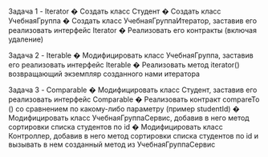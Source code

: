 Задача 1 - Iterator � Создать класс Студент � Создать класс УчебнаяГруппа � Создать класс УчебнаяГруппаИтератор, заставив его реализовать интерфейс Iterator � Реализовать его контракты (включая удаление)

Задача 2 - Iterable � Модифицировать класс УчебнаяГруппа, заставив его реализовать интерфейс Iterable � Реализовать метод iterator() возвращающий экземпляр созданного нами итератора

Задача 3 - Comparable � Модифицировать класс Студент, заставив его реализовать интерфейс Comparable � Реализовать контракт compareTo () со сравнением по какому-либо параметру (пример studentId) � Модифицировать класс УчебнаяГруппаСервис, добавив в него метод сортировки списка студентов по id � Модифицировать класс Контроллер, добавив в него метод сортировки списка студентов по id и вызывать в нем созданный метод из УчебнаяГруппаСервис